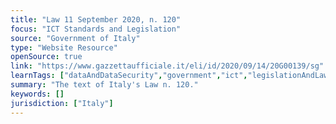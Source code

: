 ```yaml
---
title: "Law 11 September 2020, n. 120"
focus: "ICT Standards and Legislation"
source: "Government of Italy"
type: "Website Resource"
openSource: true
link: "https://www.gazzettaufficiale.it/eli/id/2020/09/14/20G00139/sg"
learnTags: ["dataAndDataSecurity","government","ict","legislationAndLaw"]
summary: "The text of Italy's Law n. 120."
keywords: []
jurisdiction: ["Italy"]
---
```

